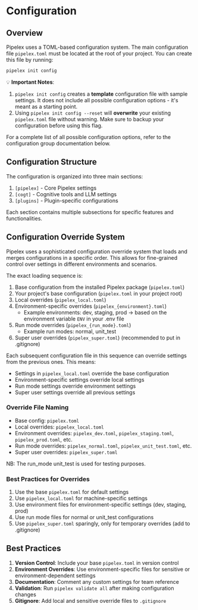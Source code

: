 # Configuration

## Overview

Pipelex uses a TOML-based configuration system. The main configuration file `pipelex.toml` must be located at the root of your project. You can create this file by running:

```bash
pipelex init config
```

💡 **Important Notes**:

1. `pipelex init config` creates a **template** configuration file with sample settings. It does not include all possible configuration options - it's meant as a starting point.
2. Using `pipelex init config --reset` will **overwrite** your existing `pipelex.toml` file without warning. Make sure to backup your configuration before using this flag.

For a complete list of all possible configuration options, refer to the configuration group documentation below.

## Configuration Structure

The configuration is organized into three main sections:

1. `[pipelex]` - Core Pipelex settings
2. `[cogt]` - Cognitive tools and LLM settings
3. `[plugins]` - Plugin-specific configurations

Each section contains multiple subsections for specific features and functionalities.

## Configuration Override System

Pipelex uses a sophisticated configuration override system that loads and merges configurations in a specific order. This allows for fine-grained control over settings in different environments and scenarios.

The exact loading sequence is:

1. Base configuration from the installed Pipelex package (`pipelex.toml`)
2. Your project's base configuration (`pipelex.toml` in your project root)
3. Local overrides (`pipelex_local.toml`)
4. Environment-specific overrides (`pipelex_{environment}.toml`)
   - Example environments: dev, staging, prod -> based on the environment variable `ENV` in your .env file
5. Run mode overrides (`pipelex_{run_mode}.toml`)
   - Example run modes: normal, unit_test
6. Super user overrides (`pipelex_super.toml`) (recommended to put in .gitignore)

Each subsequent configuration file in this sequence can override settings from the previous ones. This means:
- Settings in `pipelex_local.toml` override the base configuration
- Environment-specific settings override local settings
- Run mode settings override environment settings
- Super user settings override all previous settings

### Override File Naming

- Base config: `pipelex.toml`
- Local overrides: `pipelex_local.toml`
- Environment overrides: `pipelex_dev.toml`, `pipelex_staging.toml`, `pipelex_prod.toml`, etc.
- Run mode overrides: `pipelex_normal.toml`, `pipelex_unit_test.toml`, etc.
- Super user overrides: `pipelex_super.toml`

NB: The run_mode unit_test is used for testing purposes.

### Best Practices for Overrides

1. Use the base `pipelex.toml` for default settings
2. Use `pipelex_local.toml` for machine-specific settings
3. Use environment files for environment-specific settings (dev, staging, prod)
4. Use run mode files for normal or unit_test configurations
5. Use `pipelex_super.toml` sparingly, only for temporary overrides (add to .gitignore)

## Best Practices

1. **Version Control**: Include your base `pipelex.toml` in version control
2. **Environment Overrides**: Use environment-specific files for sensitive or environment-dependent settings
3. **Documentation**: Comment any custom settings for team reference
4. **Validation**: Run `pipelex validate all` after making configuration changes
5. **Gitignore**: Add local and sensitive override files to `.gitignore`
